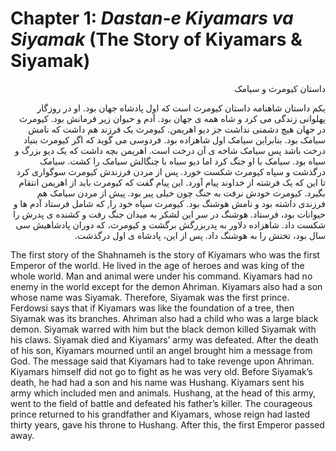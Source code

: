 # Chapter 1: *Dastan-e Kiyamars va Siyamak* (The Story of Kiyamars & Siyamak)

<div dir="rtl">
داستان کیومرث و سیامک

یکم داستان شاهنامه داستان کیومرث است که اول پادشاه جهان بود. او در روزگار پهلوانی زندگی می کرد و شاه همه ی جهان بود. آدم و حیوان زیر فرمانش بود. کیومرث در جهان هیچ دشمنی نداشت جز دیو اهریمن. کیومرث یک فرزند هم داشت که نامش سیامک بود. بنابراین سیامک اول شاهزاده بود. فردوسی می گوید که اگر کیومرث بنیاد درخت باشد پس سیامک شاخه ی آن درخت است. اهریمن بچه داشت که یک دیو بزرگ و سیاه بود. سیامک با او جنگ کرد اما دیو سیاه با چنگالش سیامک را کشت. سیامک درگذشت و سپاه کیومرث شکست خورد. پس از مردن فرزندش کیومرث سوگواری کرد تا این که یک فرشته از خداوند پیام آورد. این پیام گفت که کیومرث باید از اهریمن انتقام بگیرد. کیومرث خودش نرفت به جنگ چون خیلی پیر بود. پیش از مردن سیامک هم فرزندی داشته بود و نامش هوشنگ بود. کیومرث سپاه خود را, که شامل  فرستاد آدم ها و حیوانات بود، فرستاد. هوشنگ در سر این لشکر به میدان جنگ رفت و کشنده ی پدرش را شکست داد. شاهزاده دلاور به پدربزرگش برگشت و کیومرث، که دوران پادشاهیش 
سی سال بود، تختش را به هوشنگ داد. پس از این، پادشاه ی اول درگذشت.  
</div>
<div>

The first story of the Shahnameh is the story of Kiyamars who was the first Emperor of the world. He lived in the age of heroes and was king of the whole world. Man and animal were under his command. Kiyamars had no enemy in the world except for the demon Ahriman. Kiyamars also had a son whose name was Siyamak. Therefore, Siyamak was the first prince. Ferdowsi says that if Kiyamars was like the foundation of a tree, then Siyamak was its branches. Ahriman also had a child who was a large black demon. Siyamak warred with him but  the black demon killed Siyamak with his claws. Siyamak died and Kiyamars’ army was defeated. After the death of his son, Kiyamars mourned until an angel brought him a message from God. The message said that Kiyamars had to take revenge upon Ahriman. Kiyamars himself did not go to fight as he was very old. Before Siyamak’s death, he had had a son and his name was Hushang. Kiyamars sent his army which included men and animals. Hushang, at the head of this army, went to the field of battle and defeated his father’s killer. The courageous prince returned to his grandfather and Kiyamars, whose reign had lasted thirty years, gave his throne to Hushang. After this, the first Emperor passed away. 
</div>